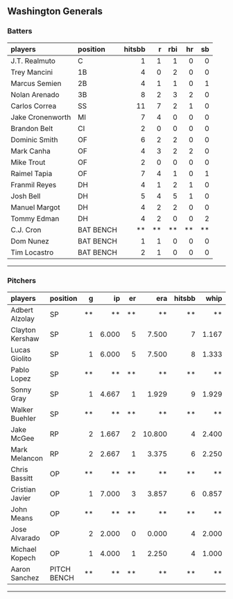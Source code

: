 ## Washington Generals

### Batters

 
|players          |position  | hitsbb|  r| rbi| hr| sb| 
|:----------------|:---------|------:|--:|---:|--:|--:| 
|J.T. Realmuto    |C         |      1|  1|   1|  0|  0| 
|Trey Mancini     |1B        |      4|  0|   2|  0|  0| 
|Marcus Semien    |2B        |      4|  1|   1|  0|  1| 
|Nolan Arenado    |3B        |      8|  2|   3|  2|  0| 
|Carlos Correa    |SS        |     11|  7|   2|  1|  0| 
|Jake Cronenworth |MI        |      7|  4|   0|  0|  0| 
|Brandon Belt     |CI        |      2|  0|   0|  0|  0| 
|Dominic Smith    |OF        |      6|  2|   2|  0|  0| 
|Mark Canha       |OF        |      4|  3|   2|  2|  0| 
|Mike Trout       |OF        |      2|  0|   0|  0|  0| 
|Raimel Tapia     |OF        |      7|  4|   1|  0|  1| 
|Franmil Reyes    |DH        |      4|  1|   2|  1|  0| 
|Josh Bell        |DH        |      5|  4|   5|  1|  0| 
|Manuel Margot    |DH        |      4|  2|   2|  0|  0| 
|Tommy Edman      |DH        |      4|  2|   0|  0|  2| 
|C.J. Cron        |BAT BENCH |     **| **|  **| **| **| 
|Dom Nunez        |BAT BENCH |      1|  1|   0|  0|  0| 
|Tim Locastro     |BAT BENCH |      2|  1|   0|  0|  0| 


* * *

### Pitchers

 
|players         |position    |  g|    ip| er|    era| hitsbb|  whip| so|  w| sv| 
|:---------------|:-----------|--:|-----:|--:|------:|------:|-----:|--:|--:|--:| 
|Adbert Alzolay  |SP          | **|    **| **|     **|     **|    **| **| **| **| 
|Clayton Kershaw |SP          |  1| 6.000|  5|  7.500|      7| 1.167| 11|  1|  0| 
|Lucas Giolito   |SP          |  1| 6.000|  5|  7.500|      8| 1.333|  7|  0|  0| 
|Pablo Lopez     |SP          | **|    **| **|     **|     **|    **| **| **| **| 
|Sonny Gray      |SP          |  1| 4.667|  1|  1.929|      9| 1.929|  5|  0|  0| 
|Walker Buehler  |SP          | **|    **| **|     **|     **|    **| **| **| **| 
|Jake McGee      |RP          |  2| 1.667|  2| 10.800|      4| 2.400|  3|  0|  0| 
|Mark Melancon   |RP          |  2| 2.667|  1|  3.375|      6| 2.250|  1|  0|  2| 
|Chris Bassitt   |OP          | **|    **| **|     **|     **|    **| **| **| **| 
|Cristian Javier |OP          |  1| 7.000|  3|  3.857|      6| 0.857|  6|  0|  0| 
|John Means      |OP          | **|    **| **|     **|     **|    **| **| **| **| 
|Jose Alvarado   |OP          |  2| 2.000|  0|  0.000|      4| 2.000|  1|  1|  0| 
|Michael Kopech  |OP          |  1| 4.000|  1|  2.250|      4| 1.000|  5|  0|  0| 
|Aaron Sanchez   |PITCH BENCH | **|    **| **|     **|     **|    **| **| **| **| 


* * *


